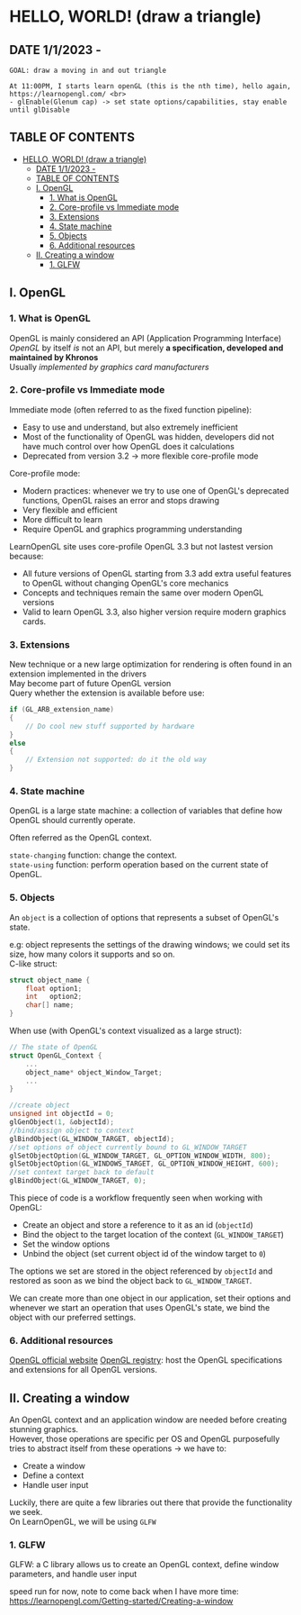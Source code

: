 # HELLO, WORLD! (draw a triangle)

## DATE 1/1/2023 -

    GOAL: draw a moving in and out triangle

    At 11:00PM, I starts learn openGL (this is the nth time), hello again, https://learnopengl.com/ <br>
    - glEnable(Glenum cap) -> set state options/capabilities, stay enable until glDisable

## TABLE OF CONTENTS
- [HELLO, WORLD! (draw a triangle)](#hello-world-draw-a-triangle)
  - [DATE 1/1/2023 -](#date-112023--)
  - [TABLE OF CONTENTS](#table-of-contents)
  - [I. OpenGL](#i-opengl)
    - [1. What is OpenGL](#1-what-is-opengl)
    - [2. Core-profile vs Immediate mode](#2-core-profile-vs-immediate-mode)
    - [3. Extensions](#3-extensions)
    - [4. State machine](#4-state-machine)
    - [5. Objects](#5-objects)
    - [6. Additional resources](#6-additional-resources)
  - [II. Creating a window](#ii-creating-a-window)
    - [1. GLFW](#1-glfw)


## I. OpenGL

### 1. What is OpenGL

OpenGL is mainly considered an API (Application Programming Interface)<br>
*OpenGL* by itself *is* not an API, but merely **a specification, developed and maintained by Khronos**<br>
Usually *implemented by graphics card manufacturers*

### 2. Core-profile vs Immediate mode

Immediate mode (often referred to as the fixed function pipeline):
- Easy to use and understand, but also extremely inefficient
- Most of the functionality of OpenGL was hidden, developers did not have much control over how OpenGL does it calculations
- Deprecated from version 3.2 -> more flexible core-profile mode

Core-profile mode:
- Modern practices: whenever we try to use one of OpenGL's deprecated functions, OpenGL raises an error and stops drawing
- Very flexible and efficient
- More difficult to learn
- Require OpenGL and graphics programming understanding

LearnOpenGL site uses core-profile OpenGL 3.3 but not lastest version because:
- All future versions of OpenGL starting from 3.3 add extra useful features to OpenGL without changing OpenGL's core mechanics
- Concepts and techniques remain the same over modern OpenGL versions
- Valid to learn OpenGL 3.3, also higher version require modern graphics cards.

### 3. Extensions

New technique or a new large optimization for rendering is often found in an extension implemented in the drivers<br>
May become part of future OpenGL version<br>
Query whether the extension is available before use:
```cpp
if (GL_ARB_extension_name)
{
    // Do cool new stuff supported by hardware
}
else
{
    // Extension not supported: do it the old way
}
```

### 4. State machine

OpenGL is a large state machine: a collection of variables that define how OpenGL should currently operate.

Often referred as the OpenGL context.

`state-changing` function: change the context.<br>
`state-using` function: perform operation based on the current state of OpenGL.

### 5. Objects

An `object` is a collection of options that represents a subset of OpenGL's state.

e.g: object represents the settings of the drawing windows; we could set its size, how many colors it supports and so on.<br>
C-like struct:
```c
struct object_name {
    float option1;
    int   option2;
    char[] name;
}
```
When use (with OpenGL's context visualized as a large struct):
```c
// The state of OpenGL
struct OpenGL_Context {
    ...
    object_name* object_Window_Target;
    ...
}
```
```cpp
//create object
unsigned int objectId = 0;
glGenObject(1, &objectId);
//bind/assign object to context
glBindObject(GL_WINDOW_TARGET, objectId);
//set options of object currently bound to GL_WINDOW_TARGET
glSetObjectOption(GL_WINDOW_TARGET, GL_OPTION_WINDOW_WIDTH, 800);
glSetObjectOption(GL_WINDOWS_TARGET, GL_OPTION_WINDOW_HEIGHT, 600);
//set context target back to default
glBindObject(GL_WINDOW_TARGET, 0);
```

This piece of code is a workflow frequently seen when working with OpenGL:
- Create an object and store a reference to it as an id (`objectId`)
- Bind the object to the target location of the context (`GL_WINDOW_TARGET`)
- Set the window options
- Unbind the object (set current object id of the window target to `0`)

The options we set are stored in the object referenced by `objectId` and restored as soon as we bind the object back to `GL_WINDOW_TARGET`.

We can create more than one object in our application, set their options and whenever we start an operation that uses OpenGL's state, we bind the object with our preferred settings.

### 6. Additional resources

[OpenGL official website](https://www.opengl.org/)
[OpenGL registry](https://registry.khronos.org/OpenGL/index_gl.php): host the OpenGL specifications and extensions for all OpenGL versions.

## II. Creating a window

An OpenGL context and an application window are needed before creating stunning graphics.<br>
However, those operations are specific per OS and OpenGL purposefully tries to abstract itself from these operations -> we have to:
- Create a window
- Define a context
- Handle user input

Luckily, there are quite a few libraries out there that provide the functionality we seek.<br>
On LearnOpenGL, we will be using `GLFW`

### 1. GLFW

GLFW: a C library allows us to create an OpenGL context, define window parameters, and handle user input

speed run for now, note to come back when I have more time:
https://learnopengl.com/Getting-started/Creating-a-window